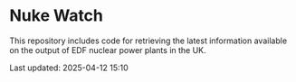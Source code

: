 # Nuke Watch

This repository includes code for retrieving the latest information available on the output of EDF nuclear power plants in the UK.

Last updated: 2025-04-12 15:10